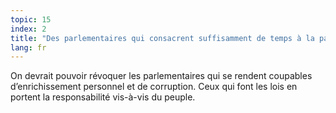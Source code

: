 ```yaml
---
topic: 15
index: 2
title: "Des parlementaires qui consacrent suffisamment de temps à la participation des citoyens dans les quartiers et les entreprises, de manière à garantir une large participation de la société aux choix politiques. "
lang: fr
---
```

On devrait pouvoir révoquer les parlementaires qui se rendent coupables
d’enrichissement personnel et de corruption. Ceux qui font les lois en portent
la responsabilité vis-à-vis du peuple.
